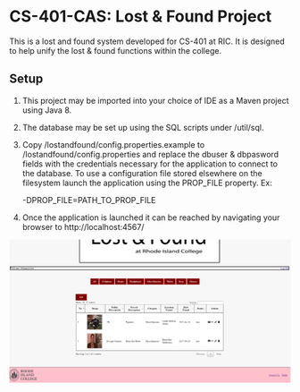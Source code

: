 # CS-401-CAS: Lost & Found Project

This is a lost and found system developed for CS-401 at RIC. It is designed to help unify the lost & found functions within the college.

## Setup
1. This project may be imported into your choice of IDE as a Maven project using Java 8.
2. The database may be set up using the SQL scripts under /util/sql.
3. Copy /lostandfound/config.properties.example to /lostandfound/config.properties and replace the dbuser & dbpasword fields with the credentials necessary for the application to connect to the database. To use a configuration file stored elsewhere on the filesystem launch the application using the PROP_FILE property. Ex:

    -DPROP_FILE=PATH_TO_PROP_FILE
4. Once the application is launched it can be reached by navigating your browser to http://localhost:4567/

<img src = "/example.PNG">
